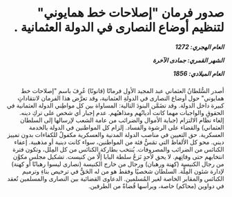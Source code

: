 <h1 dir="rtl">صدور فرمان "إصلاحات خط همايوني" لتنظيم أوضاع النصارى في الدولة العثمانية .</h1>

<h5 dir="rtl">العام الهجري:  1272

الشهر القمري: جمادى الآخرة

العام الميلادي: 1856</h5>

<p dir="rtl">أصدر السُّلطانُ العثماني عبد المجيد الأول فرمانًا (قانونًا) عُرِفَ باسم "إصلاحات خط همايوني" حول أوضاع النصارى في الدولةِ العثمانية، وقد تعرَّض هذا الفرمان لانتقاداتٍ كبيرة داخل الدولة. وقد تضَمَّن البنودَ التالية: المساواة بين كل مواطِني الدولة العثمانية في الحقوقِ والواجبات مهما كانت أديانُهم ومذاهبُهم. عدم إجبار أي شخص على تركِ دينه. إلغاء نظام الالتزام (جباية الأموال والضرائب من عامة الشعب لإرسالها إلى السلطان العثماني) والقضاء على الرشوة والفساد. إلزام كل المواطنين في الدولة بالخدمة العسكرية. حق التعيين في مناصب الدولة المدنية والعسكرية مكفولٌ للكفاءات بدون تمييز ديني. محو كل الألفاظ التي تمَسُّ فئة من المواطنين، سواء كانت دينية أو مذهبية. إعفاء الكنائس من الضرائب والمصروفات. يُنتخب بطاركة الكنائس من كل المِلل، وتكون فترة انتخابهم حتى وفاتِهم. لا يحق لأحدٍ نَزعُ سلطة البابا إلَّا من كنيست. تشكيل مجلس مكوَّن من رجال الكنيسة (كهنة ورهبان) ورجال من خارج الكنيسة (نصارى ليسوا رهبانًا أو كهنة) لإدارة شئون المِلَّة. السلطان شخصيًا وفقط هو من له الحَقُّ في ترخيص بناءِ وترميم الكنائس والمقابر الخاصة لغير المُسلمين. الدعاوى القضائية بين النصارى والمسلمين تُعقد في دواوين (محاكم) خاصة، ويرأسها قُضاةٌ من الطرفين.</p></br>

